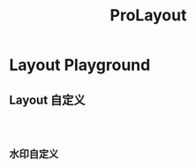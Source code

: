 ﻿---
title: ProLayout
nav:
  title: Playground
  path: /playground/
group:
  path: /
---

# Layout Playground

## Layout 自定义

<code src="../../packages/layout/src/demos/dynamic-settings.tsx"  iframe="650px"  background="#f5f5f5"  title="属性展示" />

## 水印自定义

<code src="../../packages/layout/src/components/WaterMark/demos/custom.tsx" background="#f0f2f5"/>
